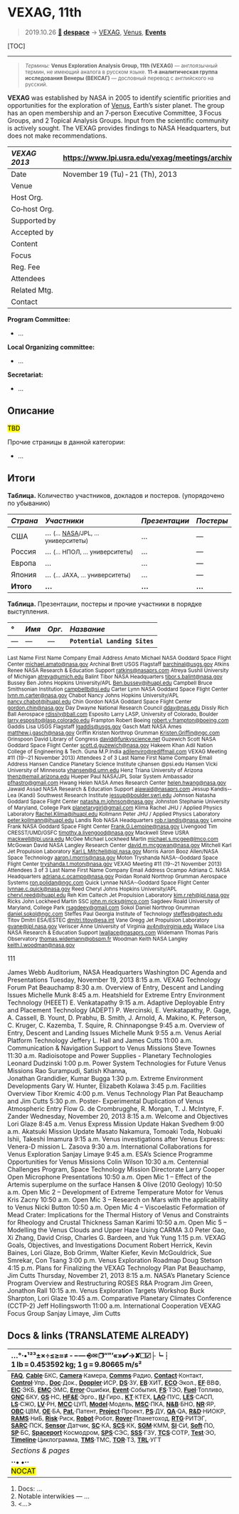 # VEXAG, 11th
> 2019.10.26 **[🚀](../index/index.md) [despace](index.md)** → [VEXAG](vexag.md), [Venus](venus.md), **[Events](event.md)**

[TOC]

---

> <small>*Термины:* **Venus Exploration Analysis Group, 11th (VEXAG)** — англоязычный термин, не имеющий аналога в русском языке. **11‑я аналитическая группа исследования Венеры (ВЕКСАГ)** — дословный перевод с английского на русский.</small>

**VEXAG** was established by NASA in 2005 to identify scientific priorities and opportunities for the exploration of [Venus](venus.md), Earth’s sister planet. The group has an open membership and an 7‑person Executive Committee, 3 Focus Groups, and 2 Topical Analysis Groups. Input from the scientific community is actively sought. The VEXAG provides findings to NASA Headquarters, but does not make recommendations.

|*VEXAG 2013*| <https://www.lpi.usra.edu/vexag/meetings/archive/vexag_11/> |
|:--|:--|
|Date | November 19 (Tu) ‑ 21 (Th), 2013 |
|Venue |  |
|Host Org. |  |
|Co‑host Org. |  |
|Supported by |  |
|Accepted by |  |
|Content |  |
|Focus |  |
|Reg. Fee |  |
|Attendees |  |
|Related Mtg. |  |
|Contact |  |

**Program Committee:**

   - …

**Local Organizing committee:**

   - …

**Secretariat:**

   - …



## Описание
<mark>TBD</mark>

Прочие страницы в данной категории:

   - …



<p style="page-break-after: always"> </p>

## Итоги

**Таблица.** Количество участников, докладов и постеров. (упорядочено по убыванию)

|*Страна*|*Участники*|*Презентации*|*Постеры*|
|:--|:--|:--|:--|
| США | … <small>(… [NASA](zz_nasa.md)/JPL, … университеты)</small> | … | — |
| Россия | … <small>(… НПОЛ, … университеты)</small> | … | — |
| Европа | … | … | — |
| Япония | … <small>(… JAXA, … университеты)</small> | … | — |
|**Итого**|**…**|**…**|**…**|

**Таблица.** Презентации, постеры и прочие участники в порядке выступления.  

<small>

|°|*Имя*|*Орг.*|*Название*|
|:--|:--|:--|:--|
|—|—|—|**`Potential Landing Sites`**|

Last  Name First  Name Company Email  Address
Amato Michael NASA  Goddard  Space  Flight  Center michael.amato@nasa.gov
Archinal   Brett USGS  Flagstaff barchinal@usgs.gov
Atkins Renee NASA  Research  &  Education  Support ratkins@nasaprs.com
Atreya Sushil University  of  Michigan atreya@umich.edu
Balint Tibor NASA  Headquarters tibor.s.balint@nasa.gov
Bussey Ben Johns  Hopkins  University/APL Ben.bussey@jhuapl.edu
Campbell Bruce Smithsonian  Institution campbellb@si.edu
Carter Lynn NASA  Goddard  Space  Flight  Center lynn.m.carter@nasa.gov
Chabot Nancy Johns  Hopkins  University/APL nancy.chabot@jhuapl.edu
Chin Gordon NASA  Goddard  Space  Flight  Center gordon.chin@nasa.gov
Day Dwayne National  Research  Council dday@nas.edu
Dissly Rich Ball  Aerospace rdissly@ball.com
Esposito Larry LASP,  University  of  Colorado,   Boulder larry.esposito@lasp.colorado.edu
Frampton Robert Boeing robert.v.frampton@boeing.com
Gaddis Lisa USGS  Flagstaff lgaddis@usgs.gov
Gasch Matt NASA  Ames matthew.j.gasch@nasa.gov
Griffin Kristen Northrop  Grumman Kristen.Griffin@ngc.com
Grinspoon David Library  of  Congress david@funkyscience.net
Guzewich Scott NASA  Goddard  Space  Flight  Center scott.d.guzewich@nasa.gov
Hakeem  Khan Adil
Nation  College  of  Engineering  &  Tech.  Guna 
M.P.India adilenviro@rediffmail.com
VEXAG  Meeting  #11   (19-­‐21  November  2013)  Attendees
2  of  3
Last  Name First  Name Company Email  Address
Hansen Candice Planetary  Science  Institute cjhansen  @psi.edu
Hansen Vicki University  of  Minnesota vhansen@d.umn.edu
Henz Triana University  of  Arizona thenz@email.arizona.edu
Hueper Paul NASA/JPL  Solar  System  Ambassador pfhastro@gmail.com
Hwang Helen NASA  Ames  Research  Center helen.hwang@nasa.gov
Jawaid Assad NASA  Research  &  Education  Support ajawaid@nasaprs.com
Jessup Kandis-­‐Lea  (Kandi) Southwest  Research  Institute jessup@boulder.swri.edu
Johnson Natasha Goddard  Space  Flight  Center natasha.m.johnson@nasa.gov
Johnston Stephanie University  of  Maryland,  College  Park planetarygirl@gmail.com
Klima Rachel JHU  /  Applied  Physics  Laboratory Rachel.Klima@jhuapl.edu
Kollmann Peter JHU  /  Applied  Physics  Laboratory peter.kollmann@jhuapl.edu
Landis Rob NASA  Headquarters rob.r.landis@nasa.gov
Lemoine Frank NASA  Goddard  Space  Flight  Center Frank.G.Lemoine@nasa.gov
Livengood Tim CRESST/UMD/GSFC timothy.a.livengood@nasa.gov
Mackwell Steve USRA mackwell@lpi.usra.edu
McGee Michael Lockheed  Martin michael.s.mcgee@lmco.com
McGowan David NASA  Langley  Research  Center david.m.mcgowan@nasa.gov
Mitchell Karl Jet  Propulsion  Laboratory Karl.L.Mitchell@jpl.nasa.gov
Morris Aaron Booz  Allen/NASA  Space  Technology aaron.l.morris@nasa.gov
Moton Tryshanda NASA-­‐Goddard  Space  Flight  Center tryshanda.t.moton@nasa.gov
VEXAG  Meeting  #11   (19-­‐21  November  2013)  Attendees
3  of  3
Last  Name First  Name Company Email  Address
Ocampo Adriana  C. NASA  Headquarters adriana.c.ocampo@nasa.gov
Poidan Ronald Northrop  Grumman  Aerospace  Systems ron.polidan@ngc.com
Quick Lynnae NASA-­‐Goddard  Space  Flight  Center lynnae.c.quick@nasa.gov
Reed Cheryl Johns  Hopkins  University/APL cheryl.reed@jhuapl.edu
Reh Kim Caltech  Jet  Propulsion  Laboratory kim.r.reh@jpl.nasa.gov
Ricks John Lockheed  Martin  SSC john.m.ricks@lmco.com
Sagdeev Roald University  of  Maryland,  College  Park rsagdeev@gmail.com
Sokol Daniel Northrop  Grumman daniel.sokol@ngc.com
Steffes Paul Georgia  Institute  of  Technology steffes@gatech.edu
Titov Dmitri ESA/ESTEC dmitri.titov@esa.int
Vane Gregg Jet  Propulsion  Laboratory gvane@jpl.nasa.gov
Veriscer Anne University  of  Virginia av4n@virginia.edu
Wallace Lisa NASA  Research  &  Education  Support lwallace@nasaprs.com
Widemann Thomas Paris  Observatory thomas.widemann@obspm.fr
Woodman Keith NASA  Langley keith.l.woodman@nasa.gov

</small>

111

James Webb Auditorium, NASA Headquarters
Washington DC
Agenda and Presentations
Tuesday, November 19, 2013
8:15 a.m. 	VEXAG Technology Forum 	Pat Beauchamp
8:30 a.m. 	Overview of Entry, Descent and Landing Issues 	Michelle Munk
8:45 a.m. 	Heatshield for Extreme Entry Environment Technology (HEEET) 	E. Venkatapathy
9:15 a.m. 	Adaptive Deployable Entry and Placement Technology (ADEPT) 	P. Wercinski, E. Venkatapathy, P. Gage,  
A. Cassell, B. Yount, D. Prabhu, B. Smith,
J. Arnold, A. Makino, K. Peterson,
C. Kruger, C. Kazemba, T. Squire,
R. Chinnapongse
9:45 a.m. 	Overview of Entry, Descent and Landing Issues 	Michelle Munk
9:55 a.m. 	Venus Aerial Platform Technology 	Jeffery L. Hall and James Cutts
11:00 a.m. 	Communication & Navigation Support to Venus Missions 	Steve Townes
11:30 a.m. 	Radioisotope and Power Supplies - Planetary Technologies 	Leonard Dudzinski
1:00 p.m. 	Power System Technologies for Future Venus Missions 	Rao Surampudi, Satish Khanna,  
Jonathan Grandidier, Kumar Bugga
1:30 p.m. 	Extreme Environment Developments 	Gary W. Hunter, Elizabeth Kolawa
3:45 p.m. 	Facilities Overview 	Tibor Kremic
4:00 p.m. 	Venus Technology Plan 	Pat Beauchamp and Jim Cutts
5:30 p.m. 	Poster- Experimental Duplication of Venus Atmospheric Entry Flow 	G. de Crombrugghe, R. Morgan,
T. J. McIntyre, F. Zander
Wednesday, November 20, 2013
8:15 a.m. 	Welcome and Objectives 	Lori Glaze
8:45 a.m. 	Venus Express Mission Update 	Hakan Svedhem
9:00 a.m. 	Akatsuki Mission Update  	Masato Nakamura, Tomoaki Toda,
Nobuaki Ishii, Takeshi Imamura
9:15 a.m. 	Venus investigations after Venus Express: Venera-D mission 	L. Zasova
9:30 a.m. 	International Collaborations for Venus Exploration 	Sanjay Limaye
9:45 a.m. 	ESA’s Science Programme Opportunities for Venus Missions 	Colin Wilson
10:30 a.m. 	Centennial Challenges Program, Space Technology Mission Directorate 	Larry Cooper
Open Microphone Presentations
10:50 a.m. 	Open Mic 1 – Effect of the Artemis superplume on the surface 	Hansen & Olive (2010 Geology)
10:50 a.m. 	Open Mic 2 – Development of Extreme Temperature Motor for Venus 	Kris Zacny
10:50 a.m. 	Open Mic 3 – Research on Mars with the applicability to Venus 	Nicki Button
10:50 a.m. 	Open Mic 4 – Viscoelastic Feformation of Mead Crater: Implications for the Thermal History of Venus and Constraints for Rheology and Crustal Thickness 	Saman Karimi
10:50 a.m. 	Open Mic 5 – Modelling the Venus Clouds and Upper Haze Using CARMA 3.0 	Peter Gao, Xi Zhang, David Crisp, Charles G. Bardeen, and Yuk Yung
1:15 p.m. 	VEXAG Goals, Objectives, and Investigations Document 	Robert Herrick, Kevin Baines, Lori Glaze, Bob Grimm, Walter Kiefer, Kevin McGouldrick, Sue Smrekar, Con Tsang
3:00 p.m. 	Venus Exploration Roadmap 	Doug Stetson
4:15 p.m. 	Plans for Finalizing the VEXAG Technology Plan 	Pat Beauchamp, Jim Cutts
Thursday, November 21, 2013
8:15 a.m. 	NASA’s Planetary Science Program Overview and Restructuring
ROSES R&A Program 	Jim Green, Jonathon Rall
10:15 a.m. 	Venus Exploration Targets Workshop 	Buck Sharpton, Lori Glaze
10:45 a.m. 	Comparative Planetary Climates Conference (CCTP-2) 	Jeff Hollingsworth
11:00 a.m. 	International Cooperation VEXAG Focus Group 	Sanjay Limaye, Jim Cutts



<p style="page-break-after:always"> </p>

## Docs & links (TRANSLATEME ALREADY)
|…°·•¹²³±×÷≤≥≈≠ ‑ −— ⎆✉ ❐“”’«»✔→✘☐☑├┕┆ 1 lb = 0.453592 kg; 1 g = 9.80665 m/s²|
|:--|
|<small>**[FAQ](faq.md)**, **[Cable](cable.md)**·БКС, **[Camera](camera.md)**·Камера, **[Comms](comms.md)**·Радио, **[Contact](contact.md)**·Контакт, **[Control](control.md)**·Упр., **[Doc](doc.md)**·Док., **[Doppler](doppler.md)**·ИСР, **[DS](ds.md)**·ЗУ, **[EB](eb.md)**·ХИТ, **[ECO](ecology.md)**·Экол., **[EF](ef.md)**·ВВФ, **[ElC](elc.md)**·ЭКБ, **[EMC](emc.md)**·ЭМС, **[Error](error.md)**·Ошибки, **[Event](event.md)**·События, **[FS](fs.md)**·ТЭО, **[Fuel](fuel.md)**·Топливо, **[GNC](gnc.md)**·БКУ, **[GS](scs.md)**·НС, **[HF&E](hfe.md)**·Эрго., **[IU](iu.md)**·Гиро., **[KT](kt.md)**·КТЕХ, **[LAG](lag.md)**·ПУC, **[LES](les.md)**·САСП, **[LS](ls.md)**·СЖО, **[LV](lv.md)**·РН, **[MCC](mcc.md)**·ЦУП, **[Model](model.md)**·Модель, **[MSC](sc.md)**·ПКА, **[N&B](nnb.md)**·БНО, **[NR](nr.md)**·ЯР, **[OBC](obc.md)**·ЦВМ, **[OE](oe.md)**·БА, **[Pat.](патент.md)**·Патент, **[Project](project.md)**·Проект, **[PS](ps.md)**·ДУ, **[QA](quality.md)**·QA, **[R&D](rnd.md)**·НИОКР, **[RAMS](rams.md)**·НиБ, **[Risk](risk.md)**·Риск, **[Robot](robotics.md)**·Робот, **[Rover](rover.md)**·Планетоход, **[RTG](rtg.md)**·РИТЭГ, **[SARC](sarc.md)**·ПСК, **[Sensor](sensor.md)**·Датчик, **[SC](sc.md)**·КА, **[SCS](scs.md)**·КК, **[SGM](sgm.md)**·КММ, **[SI](si.md)**·СИ, **[Soft](soft.md)**·ПО, **[SP](sp.md)**·БС, **[Spaceport](spaceport.md)**·Космодром, **[SPS](sps.md)**·СЭС, **[SSS](sss.md)**·ГЗУ, **[TCS](tcs.md)**·СОТР, **[Test](test.md)**·ЭО, **[Timeline](timeline.md)**·Циклограмма, **[TMS](tms.md)**·ТМС, **[TOR](tor.md)**·ТЗ, **[TRL](trl.md)**·УГТ</small>|
|*Sections & pages*|
|**··• [](.md) •··**<br> <mark>NOCAT</mark> |

   1. Docs: …
   1. Notable interwikies — …
   1. <…>
